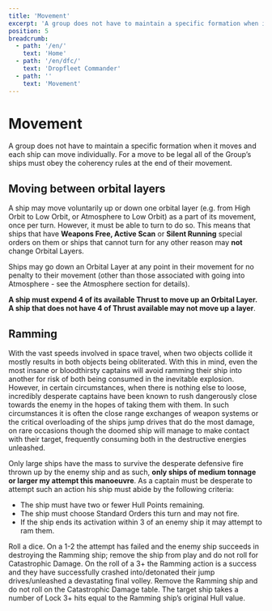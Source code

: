 ```yaml
---
title: 'Movement'
excerpt: 'A group does not have to maintain a specific formation when it moves and each ship can move individually.'
position: 5
breadcrumb:
  - path: '/en/'
    text: 'Home'
  - path: '/en/dfc/'
    text: 'Dropfleet Commander'
  - path: ''
    text: 'Movement'
---
```


# Movement

A group does not have to maintain a specific formation when it moves and each ship can move individually. For a move to be legal all of the Group’s ships must obey the coherency rules at the end of their movement.

## Moving between orbital layers

A ship may move voluntarily up or down one orbital layer (e.g. from High Orbit to Low Orbit, or Atmosphere to Low Orbit) as a part of its movement, once per turn. However, it must be able to turn to do so. This means that ships that have **Weapons Free, Active Scan** or **Silent Running** special orders on them or ships that cannot turn for any other reason may **not** change Orbital Layers.

Ships may go down an Orbital Layer at any point in their movement for no penalty to their movement (other than those associated with going into Atmosphere - see the Atmosphere section for details).

**A ship must expend 4  of its available Thrust to move up an Orbital Layer. A ship that does not have 4  of Thrust available may not move up a layer**.

## Ramming

With the vast speeds involved in space travel, when two objects collide it mostly results in both objects being obliterated. With this in mind, even the most insane or bloodthirsty captains will avoid ramming their ship into another for risk of both being consumed in the inevitable explosion. However, in certain circumstances, when there is nothing else to loose, incredibly desperate captains have been known to rush dangerously close towards the enemy in the hopes of taking them with them. In such circumstances it is often the close range exchanges of weapon systems or the critical overloading of the ships jump drives that do the most damage, on rare occasions though the doomed ship will manage to make contact with their target, frequently consuming both in the destructive energies unleashed.

Only large ships have the mass to survive the desperate defensive fire thrown up by the enemy ship and as such, **only ships of medium tonnage or larger my attempt this manoeuvre**. As a captain must be desperate to attempt such an action his ship must abide by the following criteria:

* The ship must have two or fewer Hull Points remaining.
* The ship must choose Standard Orders this turn and may not fire.
* If the ship ends its activation within 3 of an enemy ship it may attempt to ram them.

Roll a dice. On a 1-2 the attempt has failed and the enemy ship succeeds in destroying the Ramming ship; remove the ship from play and do not roll for Catastrophic Damage. On the roll of a 3+ the Ramming action is a success and they have successfully crashed into/detonated their jump drives/unleashed a devastating final volley. Remove the Ramming ship and do not roll on the Catastrophic Damage table. The target ship takes a number of Lock 3+ hits equal to the Ramming ship’s original Hull value.

